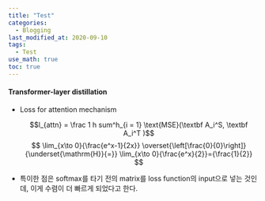 ```yaml
---
title: "Test"
categories: 
  - Blogging
last_modified_at: 2020-09-10
tags:
  - Test
use_math: true
toc: true
---
```

#### Transformer-layer distillation

* Loss for attention mechanism

  $$l_{attn} = \frac 1 h sum^h_{i = 1} \text{MSE}(\textbf A_i^S, \textbf A_i^T )$$
  $$
  \lim_{x\to 0}{\frac{e^x-1}{2x}}
  \overset{\left[\frac{0}{0}\right]}{\underset{\mathrm{H}}{=}}
  \lim_{x\to 0}{\frac{e^x}{2}}={\frac{1}{2}}
  $$

* 특이한 점은 softmax를 타기 전의 matrix를 loss function의 input으로 넣는 것인데, 이게 수렴이 더 빠르게 되었다고 한다.
